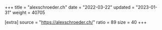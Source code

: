 +++
title = "alexschroeder.ch"
date = "2022-03-22"
updated = "2023-01-31"
weight = 40705

[extra]
source = "https://alexschroeder.ch/"
ratio = 89
size = 40
+++
